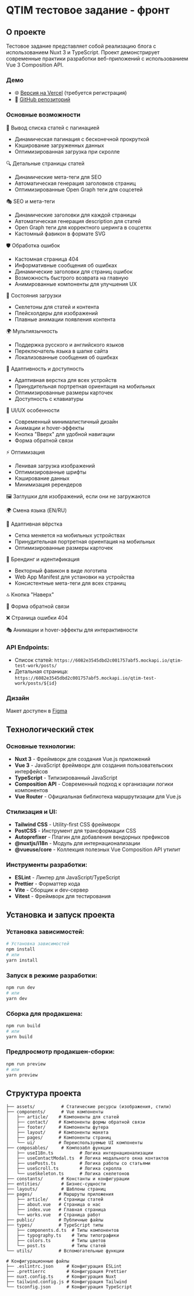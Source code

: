 # QTIM тестовое задание - фронт

## О проекте

Тестовое задание представляет собой реализацию блога с использованием Nuxt 3 и TypeScript. Проект демонстрирует современные практики разработки веб-приложений с использованием Vue 3 Composition API.

### Демо
- 🌐 [Версия на Vercel](https://qtim-nlqaa7qj3-anton-gs-projects.vercel.app) (требуется регистрация)
- 📂 [GitHub репозиторий](https://github.com/scoutrul/qtim)

### Основные возможности

📄 Вывод списка статей с пагинацией
  - Динамическая пагинация с бесконечной прокруткой
  - Кэширование загруженных данных
  - Оптимизированная загрузка при скролле

🔍 Детальные страницы статей
  - Динамические мета-теги для SEO
  - Автоматическая генерация заголовков страниц
  - Оптимизированные Open Graph теги для соцсетей

🎭 SEO и мета-теги
  - Динамические заголовки для каждой страницы
  - Автоматическая генерация description для статей
  - Open Graph теги для корректного шеринга в соцсетях
  - Кастомный фавикон в формате SVG

🛡 Обработка ошибок
  - Кастомная страница 404
  - Информативные сообщения об ошибках
  - Динамические заголовки для страниц ошибок
  - Возможность быстрого возврата на главную
  - Анимированные компоненты для улучшения UX

🔄 Состояния загрузки
  - Скелетоны для статей и контента
  - Плейсхолдеры для изображений
  - Плавные анимации появления контента

🌍 Мультиязычность
  - Поддержка русского и английского языков
  - Переключатель языка в шапке сайта
  - Локализованные сообщения об ошибках

📱 Адаптивность и доступность
  - Адаптивная верстка для всех устройств
  - Принудительная портретная ориентация на мобильных
  - Оптимизированные размеры карточек
  - Доступность с клавиатуры

🎨 UI/UX особенности
  - Современный минималистичный дизайн
  - Анимации и hover-эффекты
  - Кнопка "Вверх" для удобной навигации
  - Форма обратной связи

⚡️ Оптимизация
  - Ленивая загрузка изображений
  - Оптимизированные шрифты
  - Кэширование данных
  - Минимизация ререндеров

🖼 Заглушки для изображений, если они не загружаются

🌍 Смена языка (EN/RU)

📱 Адаптивная вёрстка
  - Сетка меняется на мобильных устройствах
  - Принудительная портретная ориентация на мобильных
  - Оптимизированные размеры карточек

🎨 Брендинг и идентификация
  - Векторный фавикон в виде логотипа
  - Web App Manifest для установки на устройства
  - Консистентные мета-теги для всех страниц

🔝 Кнопка "Наверх"

📩 Форма обратной связи

❌ Страница ошибки 404

🎭 Анимации и hover-эффекты для интерактивности

### API Endpoints:
- Список статей: `https://6082e3545dbd2c001757abf5.mockapi.io/qtim-test-work/posts/`
- Детальная страница: `https://6082e3545dbd2c001757abf5.mockapi.io/qtim-test-work/posts/${id}`

### Дизайн
Макет доступен в [Figma](https://www.figma.com/file/YuLYXnZmLk1U5sKAYjQ0Qy/Test?type=design&node-id=0-1&mode=design&t=qUknJKzxfWOznHn0-0)

## Технологический стек

### Основные технологии:
- **Nuxt 3** - Фреймворк для создания Vue.js приложений
- **Vue 3** - JavaScript фреймворк для создания пользовательских интерфейсов
- **TypeScript** - Типизированный JavaScript
- **Composition API** - Современный подход к организации логики компонентов
- **Vue Router** - Официальная библиотека маршрутизации для Vue.js

### Стилизация и UI:
- **Tailwind CSS** - Utility-first CSS фреймворк
- **PostCSS** - Инструмент для трансформации CSS
- **Autoprefixer** - Плагин для добавления вендорных префиксов
- **@nuxtjs/i18n** - Модуль для интернационализации
- **@vueuse/core** - Коллекция полезных Vue Composition API утилит

### Инструменты разработки:
- **ESLint** - Линтер для JavaScript/TypeScript
- **Prettier** - Форматтер кода
- **Vite** - Сборщик и dev-сервер
- **Vitest** - Фреймворк для тестирования

## Установка и запуск проекта

### Установка зависимостей:

```bash
# Установка зависимостей
npm install
# или
yarn install
```

### Запуск в режиме разработки:

```bash
npm run dev
# или
yarn dev
```

### Сборка для продакшена:

```bash
npm run build
# или
yarn build
```

### Предпросмотр продакшен-сборки:

```bash
npm run preview
# или
yarn preview
```

## Структура проекта

```
├── assets/          # Статические ресурсы (изображения, стили)
├── components/      # Vue компоненты
│   ├── article/    # Компоненты для статей
│   ├── contact/    # Компоненты формы обратной связи
│   ├── footer/     # Компоненты футера
│   ├── layout/     # Компоненты макета
│   ├── pages/      # Компоненты страниц
│   └── ui/         # Переиспользуемые UI компоненты
├── composables/     # Композабл функции
│   ├── useI18n.ts          # Логика интернационализации
│   ├── useContactModal.ts  # Логика модального окна контактов
│   ├── usePosts.ts         # Логика работы со статьями
│   ├── useScroll.ts        # Логика скролла
│   └── useSkeleton.ts      # Логика скелетонов
├── constants/       # Константы и конфигурации
├── entities/        # Бизнес-сущности
├── layouts/         # Шаблоны страниц
├── pages/          # Маршруты приложения
│   ├── article/    # Страницы статей
│   ├── about.vue   # Страница о нас
│   ├── index.vue   # Главная страница
│   └── works.vue   # Страница работ
├── public/         # Публичные файлы
├── types/          # TypeScript типы
│   ├── components.d.ts  # Типы компонентов
│   ├── typography.ts    # Типы типографики
│   ├── colors.ts        # Типы цветов
│   └── post.ts          # Типы статей
└── utils/          # Вспомогательные функции

# Конфигурационные файлы
├── .eslintrc.json     # Конфигурация ESLint
├── .prettierrc        # Конфигурация Prettier
├── nuxt.config.ts     # Конфигурация Nuxt
├── tailwind.config.js # Конфигурация Tailwind
└── tsconfig.json      # Конфигурация TypeScript
```
